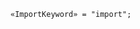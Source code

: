 <!-- This file is generated automatically by infrastructure scripts. Please don't edit by hand. -->

```{ .ebnf .slang-ebnf #ImportKeyword }
«ImportKeyword» = "import";
```
